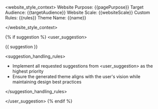 <website_style_context>
Website Purpose: {{pagePurpose}}
Target Audience: {{targetAudience}}
Website Scale: {{websiteScale}}
Custom Rules: {{rules}}
Theme Name: {{name}}

</website_style_context>

{% if suggestion %}
<user_suggestion>

{{ suggestion }}

<suggestion_handling_rules>

- Implement all requested suggestions from <user_suggestion> as the highest priority
- Ensure the generated theme aligns with the user's vision while maintaining design best practices

</suggestion_handling_rules>

</user_suggestion>
{% endif %}
